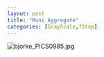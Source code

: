 ```yaml
---
layout: post
title: "Muni Aggregate"
categories: [GrayScale,fStop]
---
```

<img alt="bjorke_PICS0985.jpg" src="http://www.botzilla.com/blog/archives/pix2014/bjorke_PICS0985.jpg" class="img-responsive" border="0" />



